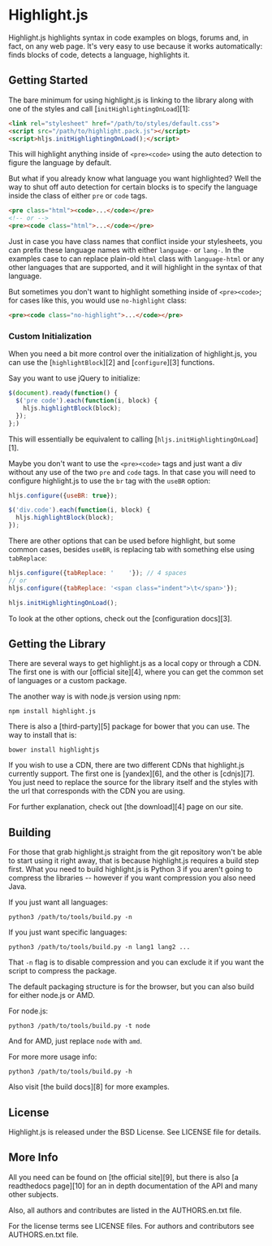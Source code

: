 # Highlight.js

Highlight.js highlights syntax in code examples on blogs, forums and,
in fact, on any web page. It's very easy to use because it works
automatically: finds blocks of code, detects a language, highlights it.

## Getting Started

The bare minimum for using highlight.js is linking to the library along
with one of the styles and call [`initHighlightingOnLoad`][1]:

```html
<link rel="stylesheet" href="/path/to/styles/default.css">
<script src="/path/to/highlight.pack.js"></script>
<script>hljs.initHighlightingOnLoad();</script>
```

This will highlight anything inside of `<pre><code>` using the auto
detection to figure the language by default.

But what if you already know what language you want highlighted? Well
the way to shut off auto detection for certain blocks is to specify the
language inside the class of either `pre` or `code` tags.

```html
<pre class="html"><code>...</code></pre>
<!-- or -->
<pre><code class="html">...</code></pre>
```

Just in case you have class names that conflict inside your stylesheets,
you can prefix these language names with either `language-` or `lang-`.
In the examples case to can replace plain-old `html` class with
`language-html` or any other languages that are supported, and it will
highlight in the syntax of that language.

But sometimes you don't want to highlight something inside of
`<pre><code>`; for cases like this, you would use `no-highlight` class:

```html
<pre><code class="no-highlight">...</code></pre>
```

### Custom Initialization

When you need a bit more control over the initialization of
highlight.js, you can use the [`highlightBlock`][2] and [`configure`][3]
functions.

Say you want to use jQuery to initialize:

```javascript
$(document).ready(function() {
  $('pre code').each(function(i, block) {
    hljs.highlightBlock(block);
  });
};)
```

This will essentially be equivalent to calling
[`hljs.initHighlightingOnLoad`][1].

Maybe you don't want to use the `<pre><code>` tags and just want a div
without any use of the two `pre` and `code` tags. In that case you will
need to configure highlight.js to use the `br` tag with the `useBR`
option:

```javascript
hljs.configure({useBR: true});

$('div.code').each(function(i, block) {
  hljs.highlightBlock(block);
});
```

There are other options that can be used before highlight, but some
common cases, besides `useBR`, is replacing tab with something else
using `tabReplace`:

```javascript
hljs.configure({tabReplace: '    '}); // 4 spaces
// or
hljs.configure({tabReplace: '<span class="indent">\t</span>'});

hljs.initHighlightingOnLoad();
```

To look at the other options, check out the [configuration docs][3].

## Getting the Library

There are several ways to get highlight.js as a local copy or through a
CDN. The first one is with our [official site][4], where you can get the
common set of languages or a custom package.

The another way is with node.js version using npm:

    npm install highlight.js

There is also a [third-party][5] package for bower that you can use. The
way to install that is:

    bower install highlightjs

If you wish to use a CDN, there are two different CDNs that highlight.js
currently support. The first one is [yandex][6], and the other is
[cdnjs][7]. You just need to replace the source for the library itself
and the styles with the url that corresponds with the CDN you are using.

For further explanation, check out [the download][4] page on our site.

## Building

For those that grab highlight.js straight from the git repository won't
be able to start using it right away, that is because highlight.js
requires a build step first. What you need to build highlight.js is
Python 3 if you aren't going to compress the libraries -- however if you
want compression you also need Java.

If you just want all languages:

    python3 /path/to/tools/build.py -n

If you just want specific languages:

    python3 /path/to/tools/build.py -n lang1 lang2 ...

That `-n` flag is to disable compression and you can exclude it if you
want the script to compress the package.

The default packaging structure is for the browser, but you can also
build for either node.js or AMD.

For node.js:

    python3 /path/to/tools/build.py -t node

And for AMD, just replace `node` with `amd`.

For more more usage info:

    python3 /path/to/tools/build.py -h

Also visit [the build docs][8] for more examples.

## License

Highlight.js is released under the BSD License. See LICENSE file for
details.

## More Info

All you need can be found on [the official site][9], but there is also
[a readthedocs page][10] for an in depth documentation of the API and
many other subjects.

Also, all authors and contributes are listed in the AUTHORS.en.txt file.

For the license terms see LICENSE files.
For authors and contributors see AUTHORS.en.txt file.
